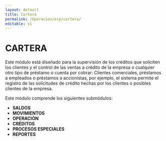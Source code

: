 ```yaml
---
layout: default
title: Cartera
permalink: /Operacion/erp/cartera/
editable: si
---
```


# CARTERA  

Este módulo está diseñado para la supervisión de los créditos que soliciten los clientes y el control de las ventas a crédito de la empresa o cualquier otro tipo de préstamo o cuenta por cobrar: Clientes comerciales, préstamos a empleados o préstamos a accionistas, por ejemplo, el sistema permite el registro de las solicitudes de crédito hechas por los clientes o posibles clientes de la empresa.  

Este módulo comprende los siguientes submódulos:  

*	**SALDOS**  
*	**MOVIMIENTOS**  
*	**OPERACIÓN**  
*	**CRÉDITOS**  
*	**PROCESOS ESPECIALES**  
*	**REPORTES**  

